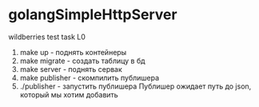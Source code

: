 # golangSimpleHttpServer
wildberries test task L0

1. make up - поднять контейнеры
2. make migrate - создать таблицу в бд
3. make server - поднять сервак
4. make publisher - скомпилить публишера
5. ./publisher - запустить публишера
Публишер ожидает путь до json, который мы хотим добавить
